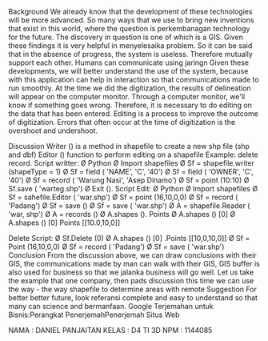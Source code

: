 Background
We already know that the development of these technologies will be more advanced. So many ways that we use to bring new inventions that exist in this world, where the question is perkembanagan technology for the future. The discovery in question is one of which is a GIS. Given these findings it is very helpful in menyelesaika problem.
So it can be said that in the absence of progress, the system is useless. Therefore mutually support each other. Humans can communicate using jaringn
Given these developments, we will better understand the use of the system, because with this application can help in interaction so that communications made to run smoothly.
At the time we did the digitization, the results of delineation will appear on the computer monitor. Through a computer monitor, we'll know if something goes wrong. Therefore, it is necessary to do editing on the data that has been entered. Editing is a process to improve the outcome of digitization. Errors that often occur at the time of digitization is the overshoot and undershoot.

Discussion
Writer () is a method in shapefile to create a new shp file (shp and dbf)
Editor () function to perform editing on a shapefile
Example: delete record.
Script writter:
Ø Python
Ø Import shapefiles
Ø Sf = shapefile.writer (shapeType = 1)
Ø Sf = field ( 'NAME', 'C', '40')
Ø Sf = field ( 'OWNER', 'C', '40')
Ø Sf = record ( 'Warung Nasi', 'Asep Dinamo')
Ø Sf = point (10:10)
Ø Sf.save ( 'warteg.shp')
Ø Exit ().
Script Edit:
Ø Python
Ø Import shapefiles
Ø Sf = sahefile.Editor ( 'war.shp')
Ø Sf = point (16,10,0,0)
Ø Sf = record ( 'Padang')
Ø Sf = save ()
Ø Sf = save ( 'war.shp')
Ø A = shapefile.Reader ( 'war, shp')
Ø A = records ()
Ø A.shapes (). Points
Ø A.shapes () [0]
Ø A.shapes () [0] Points
[[10.0,10,0]]

Delete Script:
Ø Sf.Delete (0)
Ø A.shapes () [0] .Points
[[10,0,10,0]]
Ø Sf = Point (16,10,0,0)
Ø Sf = record ( 'Padang')
Ø Sf = save ( 'war.shp')
Conclusion
From the discussion above, we can draw conclusions with their GIS, the communications made by man can walk with their GIS, GIS buffer is also used for business so that we jalanka business will go well. Let us take the example that one company, then pads discussion this time we can use the way - the way shapefile to determine areas with remote
Suggestion
For better better future, look referansi complete and easy to understand so that many can science and bermanfaan.
Google Terjemahan untuk Bisnis:Perangkat PenerjemahPenerjemah Situs Web

NAMA : DANIEL PANJAITAN
KELAS : D4 TI 3D
NPM : 1144085
